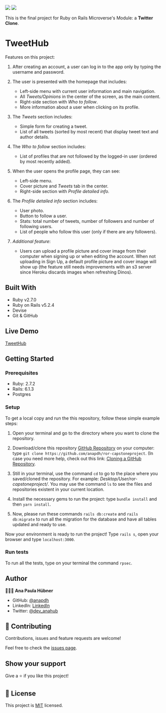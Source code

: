 ![](https://img.shields.io/badge/Microverse-blueviolet) ![](https://img.shields.io/badge/RoR-red)

This is the final project for Ruby on Rails Microverse's Module: a **Twitter Clone**.

# TweetHub
Features on this project:

1. After creating an account, a user can log in to the app only by typing the username and password.

2. The user is presented with the homepage that includes:
    - Left-side menu with current user information and main navigation.
    - All *Tweets/Opinions* in the center of the screen, as the main content.
    - Right-side section with *Who to follow*.
    - More information about a user when clicking on its profile.

3. The *Tweets* section includes:
    - Simple form for creating a tweet.
    - List of all tweets (sorted by most recent) that display tweet text and author details.

4. The *Who to follow* section includes:
    - List of profiles that are not followed by the logged-in user (ordered by most recently added).

5. When the user opens the profile page, they can see:
    - Left-side menu.
    - Cover picture and *Tweets* tab in the center.
    - Right-side section with *Profile detailed info.*

6. The *Profile detailed info* section includes:
    - User photo.
    - Button to follow a user.
    - Stats: total number of tweets, number of followers and number of following users.
    - List of people who follow this user (only if there are any followers).

7. *Additional feature*:
    - Users can upload a profile picture and cover image from their computer when signing up or when editing the account. When not uploading in Sign Up, a default profile picture and cover image will show up (the feature still needs improvements with an s3 server since Heroku discards images when refreshing Dinos).
    
## Built With

- Ruby v2.7.0
- Ruby on Rails v5.2.4
- Devise
- Git & GitHub

## Live Demo

[TweetHub](https://murmuring-forest-99662.herokuapp.com/)


## Getting Started

### Prerequisites

- Ruby: 2.7.2
- Rails: 6.1.3
- Postgres

### Setup

To get a local copy and run the this repository, follow these simple example steps:

1. Open your terminal and go to the directory where you want to clone the repository.

2. Download/clone this repository [GitHub Repository](https://github.com/anapdh/ror-capstoneproject) on your computer: type `git clone https://github.com/anapdh/ror-capstoneproject`.
(In case you need more help, check out this link: [Cloning a GitHub Repository](https://docs.github.com/en/github/creating-cloning-and-archiving-repositories/cloning-a-repository).

3. Still in your terminal, use the command `cd` to go to the place where you saved/cloned the repository. For example: _Desktop/User/ror-capstoneproject/_. You may use the command `ls` to see the files and repositories existent in your current location.

4. Install the necessary gems to run the project: type `bundle install` and then `yarn install`.

5. Now, please run these commands `rails db:create` and `rails db:migrate` to run all the migration for the database and have all tables updated and ready to use.

Now your environment is ready to run the project! Type `rails s`, open your browser and type `localhost:3000`.
### Run tests

To run all the tests, type on your terminal the command `rpsec`.

## Author

👩🏼‍💻 **Ana Paula Hübner**

- GitHub: [@anapdh](https://github.com/anapdh)
- LinkedIn: [LinkedIn](https://www.linkedin.com/in/anapdh)
- Twitter: [@dev_anahub](https://twitter.com/dev_anahub)

## 🤝 Contributing

Contributions, issues and feature requests are welcome!

Feel free to check the [issues page](https://github.com/anapdh/ror-capstoneproject/issues).

## Show your support

Give a ⭐️ if you like this project!

## 📝 License

This project is [MIT](./LICENSE) licensed.

